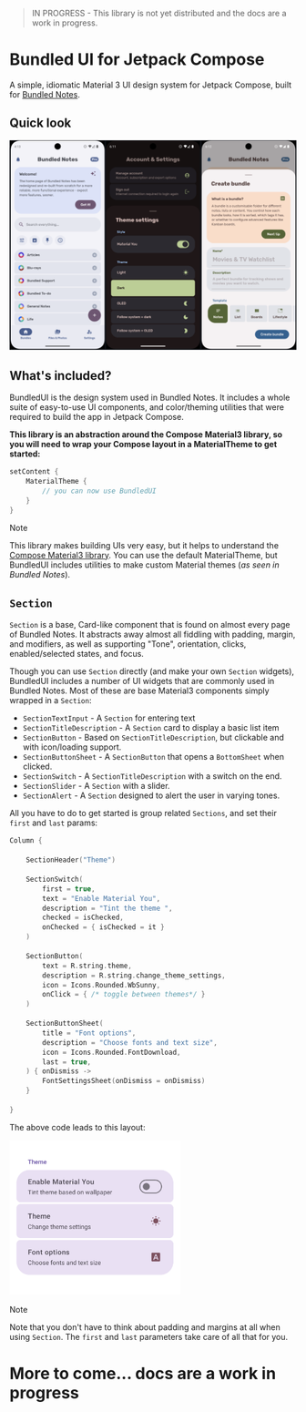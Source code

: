 > IN PROGRESS - This library is not yet distributed and the docs are a work in progress.

# Bundled UI for Jetpack Compose

A simple, idiomatic Material 3 UI design system for Jetpack Compose,
built for
[Bundled Notes](https://play.google.com/store/apps/details?id=com.xaviertobin.noted).

## Quick look

<!-- ![Basic italics usage example](images/home_page.png) -->

<img src="images/all.png"  alt="Screenshots of the library being used in Bundled Notes"/>

## What's included?

BundledUI is the design system used in Bundled Notes. It includes a whole suite
of easy-to-use UI components, and color/theming utilities that were required to build the app in Jetpack
Compose.

__This library is an abstraction around the Compose Material3 library, so you will need to wrap your
Compose layout in a MaterialTheme to get started:__

```kotlin
setContent {
    MaterialTheme {
        // you can now use BundledUI
    }
}
```

> [!NOTE]
> This library makes building UIs very easy, but it helps to
> understand
> the [Compose Material3 library](https://developer.android.com/develop/ui/compose/designsystems/material3).
> You can use the default MaterialTheme, but BundledUI includes utilities to make custom Material
> themes (_as seen in Bundled Notes_).

## `Section`

`Section` is a base, Card-like component that is found on almost every page of
Bundled Notes. It abstracts away almost all fiddling with padding, margin, and
modifiers, as well as supporting "Tone", orientation, clicks, enabled/selected states, and focus.

Though you can use `Section` directly (and make your own `Section` widgets), BundledUI includes a
number of UI widgets that are commonly used in Bundled Notes. Most of these are base Material3
components simply wrapped in a `Section`:

- `SectionTextInput` - A `Section` for entering text
- `SectionTitleDescription` - A `Section` card to display a basic list item
- `SectionButton` - Based on `SectionTitleDescription`, but clickable and with icon/loading support.
- `SectionButtonSheet` - A `SectionButton` that opens a `BottomSheet` when clicked.
- `SectionSwitch` - A `SectionTitleDescription` with a switch on the end.
- `SectionSlider` - A `Section` with a slider.
- `SectionAlert` - A `Section` designed to alert the user in varying tones.

All you have to do to get started is group related `Sections`, and set their
`first` and `last` params:

```kotlin
Column {

    SectionHeader("Theme")

    SectionSwitch(
        first = true,
        text = "Enable Material You",
        description = "Tint the theme ",
        checked = isChecked,
        onChecked = { isChecked = it }
    )

    SectionButton(
        text = R.string.theme,
        description = R.string.change_theme_settings,
        icon = Icons.Rounded.WbSunny,
        onClick = { /* toggle between themes*/ }
    )

    SectionButtonSheet(
        title = "Font options",
        description = "Choose fonts and text size",
        icon = Icons.Rounded.FontDownload,
        last = true,
    ) { onDismiss ->
        FontSettingsSheet(onDismiss = onDismiss)
    }

}
```

The above code leads to this layout:

<img src="images/sections_basic.png" alt="Basic italics usage example" width="300" >

> [!NOTE]
> Note that you don't have to think about padding and margins at all when
> using `Section`. The `first` and `last` parameters take care of all that for
> you.

# More to come... docs are a work in progress